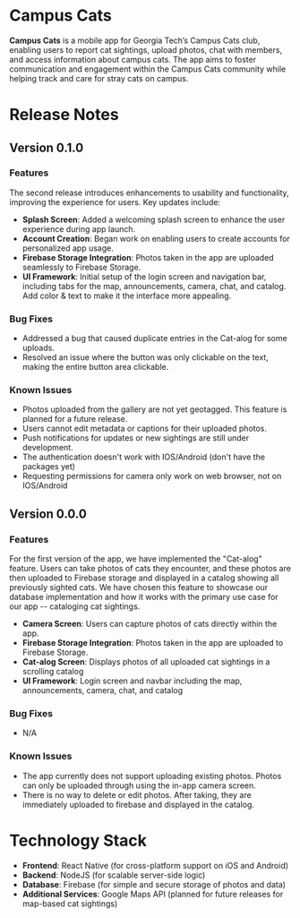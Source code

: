 # Campus Cats

**Campus Cats** is a mobile app for Georgia Tech’s Campus Cats club, enabling users to report cat sightings, upload photos, chat with members, and access information about campus cats. The app aims to foster communication and engagement within the Campus Cats community while helping track and care for stray cats on campus.

# Release Notes

## Version 0.1.0

### Features
The second release introduces enhancements to usability and functionality, improving the experience for users. Key updates include:

- **Splash Screen**: Added a welcoming splash screen to enhance the user experience during app launch.
- **Account Creation**: Began work on enabling users to create accounts for personalized app usage.
- **Firebase Storage Integration**: Photos taken in the app are uploaded seamlessly to Firebase Storage.
- **UI Framework**: Initial setup of the login screen and navigation bar, including tabs for the map, announcements, camera, chat, and catalog. Add color & text to make it the interface more appealing. 

### Bug Fixes
- Addressed a bug that caused duplicate entries in the Cat-alog for some uploads.
- Resolved an issue where the button was only clickable on the text, making the entire button area clickable.

### Known Issues
- Photos uploaded from the gallery are not yet geotagged. This feature is planned for a future release.
- Users cannot edit metadata or captions for their uploaded photos.
- Push notifications for updates or new sightings are still under development.
- The authentication doesn't work with IOS/Android (don't have the packages yet)
- Requesting permissions for camera only work on web browser, not on IOS/Android


## Version 0.0.0

### Features
For the first version of the app, we have implemented the "Cat-alog" feature. Users can take photos of cats they encounter, and these photos are then uploaded to Firebase storage and displayed in a catalog showing all previously sighted cats. We have chosen this feature to showcase our database implementation and how it works with the primary use case for our app -- cataloging cat sightings.

- **Camera Screen**: Users can capture photos of cats directly within the app.
- **Firebase Storage Integration**: Photos taken in the app are uploaded to Firebase Storage.
- **Cat-alog Screen**: Displays photos of all uploaded cat sightings in a scrolling catalog
- **UI Framework**: Login screen and navbar including the map, announcements, camera, chat, and catalog

### Bug Fixes
- N/A

### Known Issues
- The app currently does not support uploading existing photos. Photos can only be uploaded through using the in-app camera screen.
- There is no way to delete or edit photos. After taking, they are immediately uploaded to firebase and displayed in the catalog.

# Technology Stack

- **Frontend**: React Native (for cross-platform support on iOS and Android)
- **Backend**: NodeJS (for scalable server-side logic)
- **Database**: Firebase (for simple and secure storage of photos and data)
- **Additional Services**: Google Maps API (planned for future releases for map-based cat sightings)

